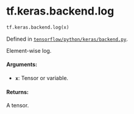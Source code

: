 <div itemscope itemtype="http://developers.google.com/ReferenceObject">
<meta itemprop="name" content="tf.keras.backend.log" />
<meta itemprop="path" content="Stable" />
</div>

# tf.keras.backend.log

``` python
tf.keras.backend.log(x)
```



Defined in [`tensorflow/python/keras/backend.py`](https://www.tensorflow.org/code/tensorflow/python/keras/backend.py).

Element-wise log.

#### Arguments:

* <b>`x`</b>: Tensor or variable.


#### Returns:

A tensor.